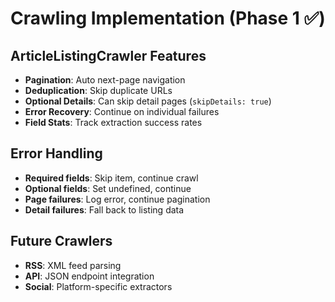 # Crawling Implementation (Phase 1 ✅)

## ArticleListingCrawler Features

- **Pagination**: Auto next-page navigation
- **Deduplication**: Skip duplicate URLs
- **Optional Details**: Can skip detail pages (`skipDetails: true`)
- **Error Recovery**: Continue on individual failures
- **Field Stats**: Track extraction success rates

## Error Handling

- **Required fields**: Skip item, continue crawl
- **Optional fields**: Set undefined, continue
- **Page failures**: Log error, continue pagination
- **Detail failures**: Fall back to listing data

## Future Crawlers

- **RSS**: XML feed parsing
- **API**: JSON endpoint integration
- **Social**: Platform-specific extractors
